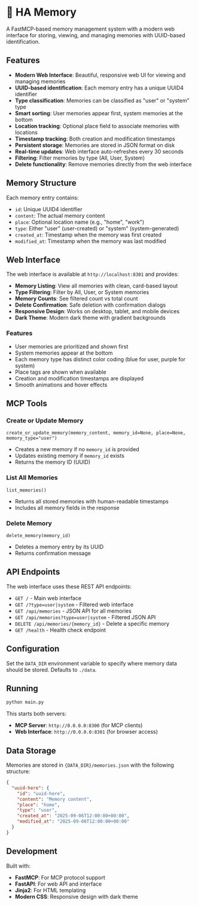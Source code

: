 # 🧠 HA Memory

A FastMCP-based memory management system with a modern web interface for storing, viewing, and managing memories with UUID-based identification.

## Features

- **Modern Web Interface**: Beautiful, responsive web UI for viewing and managing memories
- **UUID-based identification**: Each memory entry has a unique UUID4 identifier
- **Type classification**: Memories can be classified as "user" or "system" type
- **Smart sorting**: User memories appear first, system memories at the bottom
- **Location tracking**: Optional place field to associate memories with locations
- **Timestamp tracking**: Both creation and modification timestamps
- **Persistent storage**: Memories are stored in JSON format on disk
- **Real-time updates**: Web interface auto-refreshes every 30 seconds
- **Filtering**: Filter memories by type (All, User, System)
- **Delete functionality**: Remove memories directly from the web interface

## Memory Structure

Each memory entry contains:
- `id`: Unique UUID4 identifier
- `content`: The actual memory content
- `place`: Optional location name (e.g., "home", "work")
- `type`: Either "user" (user-created) or "system" (system-generated)
- `created_at`: Timestamp when the memory was first created
- `modified_at`: Timestamp when the memory was last modified

## Web Interface

The web interface is available at `http://localhost:8301` and provides:

- **Memory Listing**: View all memories with clean, card-based layout
- **Type Filtering**: Filter by All, User, or System memories
- **Memory Counts**: See filtered count vs total count
- **Delete Confirmation**: Safe deletion with confirmation dialogs
- **Responsive Design**: Works on desktop, tablet, and mobile devices
- **Dark Theme**: Modern dark theme with gradient backgrounds

### Features
- User memories are prioritized and shown first
- System memories appear at the bottom
- Each memory type has distinct color coding (blue for user, purple for system)
- Place tags are shown when available
- Creation and modification timestamps are displayed
- Smooth animations and hover effects

## MCP Tools

### Create or Update Memory
```
create_or_update_memory(memory_content, memory_id=None, place=None, memory_type="user")
```
- Creates a new memory if no `memory_id` is provided
- Updates existing memory if `memory_id` exists
- Returns the memory ID (UUID)

### List All Memories
```
list_memories()
```
- Returns all stored memories with human-readable timestamps
- Includes all memory fields in the response

### Delete Memory
```
delete_memory(memory_id)
```
- Deletes a memory entry by its UUID
- Returns confirmation message

## API Endpoints

The web interface uses these REST API endpoints:

- `GET /` - Main web interface
- `GET /?type=user|system` - Filtered web interface
- `GET /api/memories` - JSON API for all memories
- `GET /api/memories?type=user|system` - Filtered JSON API
- `DELETE /api/memories/{memory_id}` - Delete a specific memory
- `GET /health` - Health check endpoint

## Configuration

Set the `DATA_DIR` environment variable to specify where memory data should be stored. Defaults to `./data`.

## Running

```bash
python main.py
```

This starts both servers:
- **MCP Server**: `http://0.0.0.0:8300` (for MCP clients)
- **Web Interface**: `http://0.0.0.0:8301` (for browser access)

## Data Storage

Memories are stored in `{DATA_DIR}/memories.json` with the following structure:

```json
{
  "uuid-here": {
    "id": "uuid-here",
    "content": "Memory content",
    "place": "home", 
    "type": "user",
    "created_at": "2025-09-06T12:00:00+00:00",
    "modified_at": "2025-09-06T12:00:00+00:00"
  }
}
```

## Development

Built with:
- **FastMCP**: For MCP protocol support
- **FastAPI**: For web API and interface
- **Jinja2**: For HTML templating
- **Modern CSS**: Responsive design with dark theme
